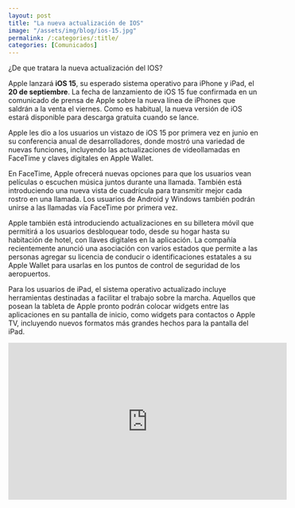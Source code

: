 ```yaml
---
layout: post
title: "La nueva actualización de IOS"
image: "/assets/img/blog/ios-15.jpg"
permalink: /:categories/:title/
categories: [Comunicados]
---
```



¿De que tratara la nueva actualización del IOS?


Apple lanzará **iOS 15**, su esperado sistema operativo para iPhone y iPad, el **20 de septiembre**. La fecha de lanzamiento de iOS 15 fue confirmada en un comunicado de prensa de Apple sobre la nueva línea de iPhones que saldrán a la venta el viernes. Como es habitual, la nueva versión de iOS estará disponible para descarga gratuita cuando se lance. 

Apple les dio a los usuarios un vistazo de iOS 15 por primera vez en junio en su conferencia anual de desarrolladores, donde mostró una variedad de nuevas funciones, incluyendo las actualizaciones de videollamadas en FaceTime y claves digitales en Apple Wallet.

En FaceTime, Apple ofrecerá nuevas opciones para que los usuarios vean películas o escuchen música juntos durante una llamada. También está introduciendo una nueva vista de cuadrícula para transmitir mejor cada rostro en una llamada. Los usuarios de Android y Windows también podrán unirse a las llamadas vía FaceTime por primera vez.

Apple también está introduciendo actualizaciones en su billetera móvil que permitirá a los usuarios desbloquear todo, desde su hogar hasta su habitación de hotel, con llaves digitales en la aplicación. La compañía recientemente anunció una asociación con varios estados que permite a las personas agregar su licencia de conducir o identificaciones estatales a su Apple Wallet para usarlas en los puntos de control de seguridad de los aeropuertos.

Para los usuarios de iPad, el sistema operativo actualizado incluye herramientas destinadas a facilitar el trabajo sobre la marcha. Aquellos que posean la tableta de Apple pronto podrán colocar widgets entre las aplicaciones en su pantalla de inicio, como widgets para contactos o Apple TV, incluyendo nuevos formatos más grandes hechos para la pantalla del iPad.

<div class="embed-responsive embed-responsive-16by9">

<iframe width="560" height="315" src="https://www.youtube.com/embed/kOtibGSuhFM" title="YouTube video player" frameborder="0" allow="accelerometer; autoplay; clipboard-write; encrypted-media; gyroscope; picture-in-picture" allowfullscreen></iframe>